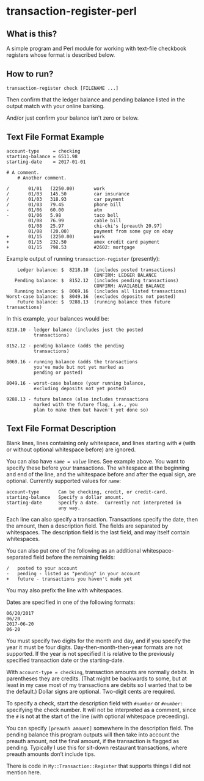 # transaction-register-perl

## What is this?

A simple program and Perl module for working with text-file checkbook
registers whose format is described below.

## How to run?

    transaction-register check [FILENAME ...]

Then confirm that the ledger balance and pending balance listed in the
output match with your online banking.

And/or just confirm your balance isn't zero or below.

## Text File Format Example

    account-type     = checking
    starting-balance = 6511.98
    starting-date    = 2017-01-01
    
    # A comment.
        # Another comment.

    /       01/01   (2250.00)       work
    /       01/03   145.50          car insurance
    /       01/03   318.93          car payment
    /       01/03   79.45           phone bill
    -       01/06   60.00           atm
    -       01/06   5.98            taco bell
            01/08   76.99           cable bill
            01/08   25.97           chi-chi's [preauth 20.97]
            01/08   (20.00)         payment from some guy on ebay
    +       01/15   (2250.00)       work
    +       01/15   232.50          amex credit card payment
    +       01/15   798.53          #2602: mortgage

Example output of running `transaction-register` (presently):

        Ledger balance: $  8218.10  (includes posted transactions)
                                    CONFIRM: LEDGER BALANCE
       Pending balance: $  8152.12  (includes pending transactions)
                                    CONFIRM: AVAILABLE BALANCE
       Running balance: $  8069.16  (includes all listed transactions)
    Worst-case balance: $  8049.16  (excludes deposits not posted)
        Future balance: $  9288.13  (running balance then future transactions)

In this example, your balances would be:

    8218.10 - ledger balance (includes just the posted
              transactions)

    8152.12 - pending balance (adds the pending
              transactions)

    8069.16 - running balance (adds the transactions
              you've made but not yet marked as
              pending or posted)

    8049.16 - worst-case balance (your running balance,
              excluding deposits not yet posted)

    9288.13 - future balance (also includes transactions
              marked with the future flag, i.e., you
              plan to make them but haven't yet done so)
              
## Text File Format Description

Blank lines, lines containing only whitespace, and lines starting with
`#` (with or without optional whitespace before) are ignored.

You can also have <code><var>name</var> = <var>value</var></code>
lines.  See example above.  You want to specify these before your
transactions.  The whitespace at the beginning and end of the line,
and the whitespace before and after the equal sign, are optional.
Currently supported values for <code><var>name</var></code>:

    account-type       Can be checking, credit, or credit-card.
    starting-balance   Specify a dollar amount.
    starting-date      Specify a date.  Currently not interpreted in
                       any way.

Each line can also specify a transaction.  Transactions specify the
date, then the amount, then a description field.  The fields are
separated by whitespaces.  The description field is the last field,
and may itself contain whitespaces.

You can also put one of the following as an additional
whitespace-separated field before the remaining fields:

    /   posted to your account
    -   pending - listed as "pending" in your account
    +   future - transactions you haven't made yet
    
You may also prefix the line with whitespaces.

Dates are specified in one of the following formats:

	06/20/2017
	06/20
	2017-06-20
	06-20

You must specify two digits for the month and day, and if you specify
the year it must be four digits.  Day-then-month-then-year formats are
not supported.  If the year is not specified it is relative to the
previously specified transaction date or the starting-date.

With `account-type = checking`, transaction amounts are normally
debits.  In parentheses they are credits.  (That might be backwards to
some, but at least in my case most of my transactions are debits so I
wanted that to be the default.)  Dollar signs are optional.  Two-digit
cents are required.

To specify a check, start the description field with
<code>#<var>number</var></code> or <code>#<var>number</var>:</code>
specifying the check number.  It will not be interpreted as a comment,
since the `#` is not at the start of the line (with optional
whitespace preceeding).

You can specify <code>[preauth <var>amount</var>]</code> somewhere in
the description field.  The pending balance this program outputs will
then take into account the preauth amount, not the final amount, if
the transaction is flagged as pending.  Typically I use this for
sit-down restaurant transactions, where preauth amounts don&rsquo;t
include tips.

There is code in `My::Transaction::Register` that supports things I
did not mention here.
